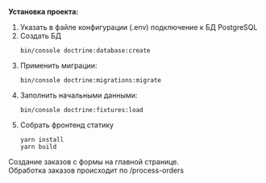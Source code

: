 **Установка проекта:**

1. Указать в файле конфигурации (.env) подключение к БД PostgreSQL
2. Создать БД
    ```
    bin/console doctrine:database:create
    ```
3. Применить миграции:
    ```
    bin/console doctrine:migrations:migrate
    ```
4. Заполнить начальными данными:
    ```
    bin/console doctrine:fixtures:load 
    ```
5. Собрать фронтенд статику
    ```
    yarn install
    yarn build
    ```
    
Создание заказов с формы на главной странице.    
Обработка заказов происходит по /process-orders